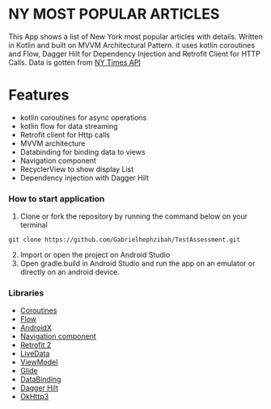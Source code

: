 # NY MOST POPULAR ARTICLES

This App shows a list of New York most popular articles with details.  Written in Kotlin and built on MVVM Architectural Pattern. it uses kotlin coroutines and Flow, Dagger Hilt for Dependency Injection
and Retrofit Client for HTTP Calls. Data is gotten from [NY Times API](https://developer.nytimes.com/get-started.) 


# Features
* kotlin coroutines for async operations
* kotlin flow for data streaming
* Retrofit client for Http calls 
* MVVM architecture
* Databinding for binding data to views
* Navigation component
* RecyclerView to show display List
* Dependency injection with Dagger Hilt

### How to start application
1. Clone or fork the repository by running the command below on your terminal

```
git clone https://github.com/Gabrielhephzibah/TestAssessment.git

```
       
2. Import or open the project on Android Studio
3. Open gradle.build in Android Studio and run the app on an emulator or directly on an android device.
     


### Libraries
* [Coroutines](https://developer.android.com/kotlin/coroutines) 
* [Flow](https://kotlin.github.io/kotlinx.coroutines/kotlinx-coroutines-core/kotlinx.coroutines.flow/-flow/) 
* [AndroidX](https://developer.android.com/jetpack/androidx/)
* [Navigation component](https://developer.android.com/guide/navigation)
* [Retrofit 2](https://github.com/square/retrofit)
* [LiveData](https://developer.android.com/topic/libraries/architecture/livedata)
* [ViewModel](https://developer.android.com/topic/libraries/architecture/viewmodel)
* [Glide](https://github.com/bumptech/glide)
* [DataBinding](https://developer.android.com/topic/libraries/data-binding)
* [Dagger Hilt](https://developer.android.com/training/dependency-injection/hilt-android)
* [OkHttp3](https://square.github.io/okhttp)






